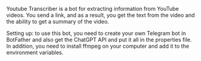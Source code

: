 Youtube Transcriber is a bot for extracting information from YouTube videos. You send a link, and as a result, you get the text from the video and the ability to get a summary of the video.

Setting up: to use this bot, you need to create your own Telegram bot in BotFather and also get the ChatGPT API and put it all in the properties file.
In addition, you need to install ffmpeg on your computer and add it to the environment variables.

